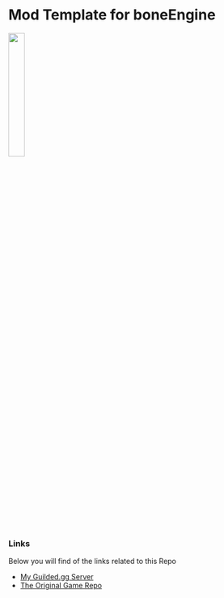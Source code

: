 # Mod Template for boneEngine
[<img src="https://github.com/thomasa-dev/readme-buttons/blob/main/boneEngine/myButton1.jpg" width=25% height=25%/>](https://google.com)
### Links
Below you will find of the links related to this Repo
* [My Guilded.gg Server](https://guilded.gg/thomas-hub "My Guilded Server")
* [The Original Game Repo](https://github.com/thomasa-dev/boneEngine-private "Private Repo")
